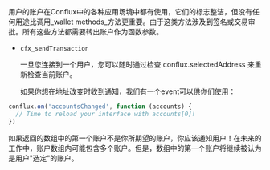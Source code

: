 

用户的账户在Conflux中的各种应用场境中都有使用，它们的标志整洁，但没有任何用途比调用_wallet methods_方法更重要。由于这类方法涉及到签名或交易审批。所有这些方法都需要转出账户作为函数参数。

- `cfx_sendTransaction`

     一旦您连接到一个用户，您可以随时通过检查 conflux.selectedAddress 来重新检查当前账户。

    如果你想在地址改变时收到通知，我们有一个event可以供你们使用：

```javascript
conflux.on('accountsChanged', function (accounts) {
  // Time to reload your interface with accounts[0]!
})
```

如果返回的数组中的第一个账户不是你所期望的账户，你应该通知用户！在未来的工作中，账户数组内可能包含多个账户。但是，数组中的第一个账户将继续被认为是用户"选定"的账户。
